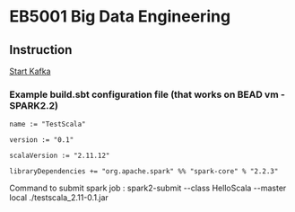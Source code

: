 # EB5001 Big Data Engineering

## Instruction
[Start Kafka](https://github.com/nakamura41/EB5001-Big-Data-Engineering/blob/master/Kafka.md)

### Example build.sbt configuration file (that works on BEAD vm - SPARK2.2)  
```
name := "TestScala"

version := "0.1"

scalaVersion := "2.11.12"

libraryDependencies += "org.apache.spark" %% "spark-core" % "2.2.3"
```
Command to submit spark job : spark2-submit --class HelloScala --master local ./testscala_2.11-0.1.jar

